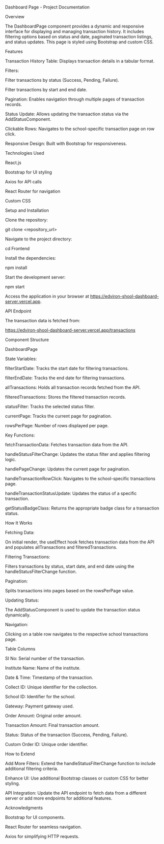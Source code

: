 Dashboard Page - Project Documentation

Overview

The DashboardPage component provides a dynamic and responsive interface for displaying and managing transaction history. It includes filtering options based on status and date, paginated transaction listings, and status updates. This page is styled using Bootstrap and custom CSS.

Features

Transaction History Table: Displays transaction details in a tabular format.

Filters:

Filter transactions by status (Success, Pending, Failure).

Filter transactions by start and end date.

Pagination: Enables navigation through multiple pages of transaction records.

Status Update: Allows updating the transaction status via the AddStatusComponent.

Clickable Rows: Navigates to the school-specific transaction page on row click.

Responsive Design: Built with Bootstrap for responsiveness.

Technologies Used

React.js

Bootstrap for UI styling

Axios for API calls

React Router for navigation

Custom CSS

Setup and Installation

Clone the repository:

git clone <repository_url>

Navigate to the project directory:

cd Frontend

Install the dependencies:

npm install

Start the development server:

npm start

Access the application in your browser at https://edviron-shool-dashboard-server.vercel.app.

API Endpoint

The transaction data is fetched from:

https://edviron-shool-dashboard-server.vercel.app/transactions

Component Structure

DashboardPage

State Variables:

filterStartDate: Tracks the start date for filtering transactions.

filterEndDate: Tracks the end date for filtering transactions.

allTransactions: Holds all transaction records fetched from the API.

filteredTransactions: Stores the filtered transaction records.

statusFilter: Tracks the selected status filter.

currentPage: Tracks the current page for pagination.

rowsPerPage: Number of rows displayed per page.

Key Functions:

fetchTransactionData: Fetches transaction data from the API.

handleStatusFilterChange: Updates the status filter and applies filtering logic.

handlePageChange: Updates the current page for pagination.

handleTransactionRowClick: Navigates to the school-specific transactions page.

handleTransactionStatusUpdate: Updates the status of a specific transaction.

getStatusBadgeClass: Returns the appropriate badge class for a transaction status.

How It Works

Fetching Data:

On initial render, the useEffect hook fetches transaction data from the API and populates allTransactions and filteredTransactions.

Filtering Transactions:

Filters transactions by status, start date, and end date using the handleStatusFilterChange function.

Pagination:

Splits transactions into pages based on the rowsPerPage value.

Updating Status:

The AddStatusComponent is used to update the transaction status dynamically.

Navigation:

Clicking on a table row navigates to the respective school transactions page.

Table Columns

SI No: Serial number of the transaction.

Institute Name: Name of the institute.

Date & Time: Timestamp of the transaction.

Collect ID: Unique identifier for the collection.

School ID: Identifier for the school.

Gateway: Payment gateway used.

Order Amount: Original order amount.

Transaction Amount: Final transaction amount.

Status: Status of the transaction (Success, Pending, Failure).

Custom Order ID: Unique order identifier.

How to Extend

Add More Filters: Extend the handleStatusFilterChange function to include additional filtering criteria.

Enhance UI: Use additional Bootstrap classes or custom CSS for better styling.

API Integration: Update the API endpoint to fetch data from a different server or add more endpoints for additional features.


Acknowledgments

Bootstrap for UI components.

React Router for seamless navigation.

Axios for simplifying HTTP requests.



